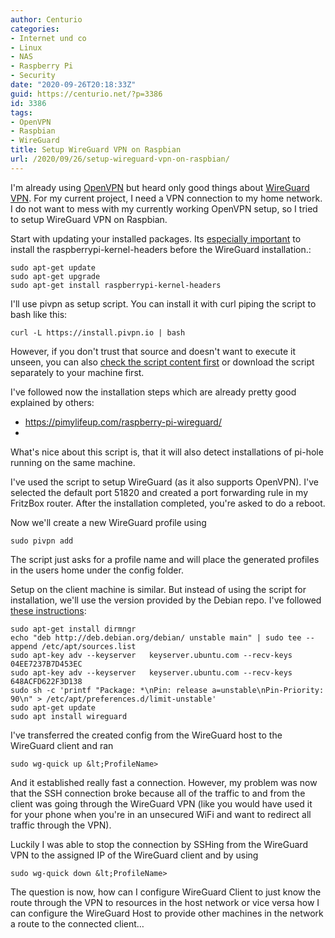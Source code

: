 ```yaml
---
author: Centurio
categories:
- Internet und co
- Linux
- NAS
- Raspberry Pi
- Security
date: "2020-09-26T20:18:33Z"
guid: https://centurio.net/?p=3386
id: 3386
tags:
- OpenVPN
- Raspbian
- WireGuard
title: Setup WireGuard VPN on Raspbian
url: /2020/09/26/setup-wireguard-vpn-on-raspbian/
---
```

I'm already using <a href="https://centurio.net/2014/12/23/how-to-use-client-certificates-with-synology-vpn-server-and-openvpn/" data-type="post" data-id="2167">OpenVPN</a> but heard only good things about [WireGuard VPN](https://www.wireguard.com/). For my current project, I need a VPN connection to my home network. I do not want to mess with my currently working OpenVPN setup, so I tried to setup WireGuard VPN on Raspbian.

Start with updating your installed packages. Its [especially important](https://stackoverflow.com/a/62780701/831825) to install the raspberrypi-kernel-headers before the WireGuard installation.:

```
sudo apt-get update
sudo apt-get upgrade
sudo apt-get install raspberrypi-kernel-headers
```

I'll use pivpn as setup script. You can install it with curl piping the script to bash like this:

```
curl -L https://install.pivpn.io | bash
```

However, if you don't trust that source and doesn't want to execute it unseen, you can also [check the script content first](https://install.pivpn.io/) or download the script separately to your machine first.

I've followed now the installation steps which are already pretty good explained by others:

  * <https://pimylifeup.com/raspberry-pi-wireguard/>
  * 

What's nice about this script is, that it will also detect installations of pi-hole running on the same machine.

I've used the script to setup WireGuard (as it also supports OpenVPN). I've selected the default port 51820 and created a port forwarding rule in my FritzBox router. After the installation completed, you're asked to do a reboot.

Now we'll create a new WireGuard profile using

```
sudo pivpn add
```

The script just asks for a profile name and will place the generated profiles in the users home under the config folder.

Setup on the client machine is similar. But instead of using the script for installation, we'll use the version provided by the Debian repo. I've followed [these instructions](https://engineerworkshop.com/blog/how-to-set-up-wireguard-on-a-raspberry-pi/):

```
sudo apt-get install dirmngr
echo "deb http://deb.debian.org/debian/ unstable main" | sudo tee --append /etc/apt/sources.list
sudo apt-key adv --keyserver   keyserver.ubuntu.com --recv-keys 04EE7237B7D453EC
sudo apt-key adv --keyserver   keyserver.ubuntu.com --recv-keys 648ACFD622F3D138
sudo sh -c 'printf "Package: *\nPin: release a=unstable\nPin-Priority: 90\n" > /etc/apt/preferences.d/limit-unstable'
sudo apt-get update
sudo apt install wireguard
```

I've transferred the created config from the WireGuard host to the WireGuard client and ran

```
sudo wg-quick up &lt;ProfileName>
```

And it established really fast a connection. However, my problem was now that the SSH connection broke because all of the traffic to and from the client was going through the WireGuard VPN (like you would have used it for your phone when you're in an unsecured WiFi and want to redirect all traffic through the VPN).

Luckily I was able to stop the connection by SSHing from the WireGuard VPN to the assigned IP of the WireGuard client and by using

```
sudo wg-quick down &lt;ProfileName>
```

The question is now, how can I configure WireGuard Client to just know the route through the VPN to resources in the host network or vice versa how I can configure the WireGuard Host to provide other machines in the network a route to the connected client&#8230;